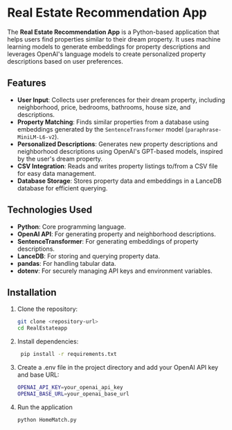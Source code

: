 # Real Estate Recommendation App

The **Real Estate Recommendation App** is a Python-based application that helps users find properties similar to their dream property. It uses machine learning models to generate embeddings for property descriptions and leverages OpenAI's language models to create personalized property descriptions based on user preferences.

## Features

- **User Input**: Collects user preferences for their dream property, including neighborhood, price, bedrooms, bathrooms, house size, and descriptions.
- **Property Matching**: Finds similar properties from a database using embeddings generated by the `SentenceTransformer` model (`paraphrase-MiniLM-L6-v2`).
- **Personalized Descriptions**: Generates new property descriptions and neighborhood descriptions using OpenAI's GPT-based models, inspired by the user's dream property.
- **CSV Integration**: Reads and writes property listings to/from a CSV file for easy data management.
- **Database Storage**: Stores property data and embeddings in a LanceDB database for efficient querying.

## Technologies Used

- **Python**: Core programming language.
- **OpenAI API**: For generating property and neighborhood descriptions.
- **SentenceTransformer**: For generating embeddings of property descriptions.
- **LanceDB**: For storing and querying property data.
- **pandas**: For handling tabular data.
- **dotenv**: For securely managing API keys and environment variables.

## Installation

1. Clone the repository:
   ```bash
   git clone <repository-url>
   cd RealEstateapp
2. Install dependencies:
   ```bash
    pip install -r requirements.txt
3. Create a .env file in the project directory and add your OpenAI API key and base URL:
    ```bash
    OPENAI_API_KEY=your_openai_api_key
    OPENAI_BASE_URL=your_openai_base_url
4. Run the application
    ```bash
    python HomeMatch.py
